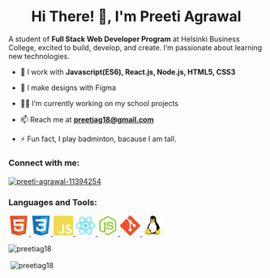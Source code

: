 <h1 align="center">Hi There! 👋, I'm Preeti Agrawal</h1>

A student of **Full Stack Web Developer Program** at Helsinki Business College, excited to build, develop, and create. I’m passionate about learning new technologies.

- 🌱 I work with **Javascript(ES6), React.js, Node.js, HTML5, CSS3**

- 🎨 I make designs with Figma

- 👨‍💻 I’m currently working on my school projects

- 📫 Reach me at **preetiag18@gmail.com**

- ⚡ Fun fact, I play badminton, bacause I am tall.

<p align="left">
<h3 align="left">Connect with me:</h3>
<a href="https://www.linkedin.com/in/preeti-agrawal-11394254" target="blank"><img align="center" src="https://cdn.jsdelivr.net/npm/simple-icons@3.0.1/icons/linkedin.svg" alt="preeti-agrawal-11394254" height="30" width="40" /></a>
</p>

<h3 align="left">Languages and Tools:</h3>
<p align="left">  
    <a href="https://www.w3.org/html/" target="_blank"> 
        <code><img src="https://raw.githubusercontent.com/devicons/devicon/master/icons/html5/html5-original.svg" alt="html5" width="40" height="40"/></code> 
    </a>  
    <a href="https://www.w3schools.com/css/" target="_blank"> 
        <code><img src="https://raw.githubusercontent.com/devicons/devicon/master/icons/css3/css3-original.svg" alt="css3" width="40" height="40"/></code>  
    </a> 
    <a href="https://developer.mozilla.org/en-US/docs/Web/JavaScript" target="_blank"> 
        <code><img src="https://raw.githubusercontent.com/devicons/devicon/master/icons/javascript/javascript-plain.svg" alt="javascript" width="40" height="40"/></code>  
    </a>
    <a href="https://reactjs.org//" target="_blank"> 
        <code><img src="https://raw.githubusercontent.com/devicons/devicon/master/icons/react/react-original.svg" alt="react" width="40" height="40"/></code>  
    </a>
     <a href="https://nodejs.org/en/" target="_blank"> 
        <code><img src="https://raw.githubusercontent.com/devicons/devicon/master/icons/nodejs/nodejs-original.svg" alt="nodejs" width="40" height="40"/></code>  
    </a>
    <a href="https://git-scm.com/" target="_blank"> 
        <code><img src="https://raw.githubusercontent.com/devicons/devicon/master/icons/git/git-original.svg" alt="git" width="40" height="40"/></code>  
    </a> 
    <a href="https://www.linux.org/" target="_blank"> 
        <code><img src="https://raw.githubusercontent.com/devicons/devicon/master/icons/linux/linux-original.svg" alt="linux" width="40" height="40"/></code>  
    </a> 
</p>

<p><img align="left" src="https://github-readme-stats.vercel.app/api/top-langs/?username=preetiag18&layout=compact&theme=nightowl" alt="preetiag18" /></p>
<br \>
<p>&nbsp;<img align="center" src="https://github-readme-stats.vercel.app/api?username=preetiag18&show_icons=true&theme=nightowl" alt="preetiag18" /></p>
